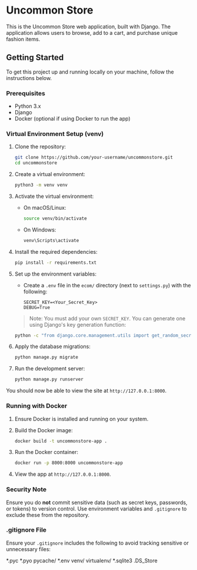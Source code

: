 # Uncommon Store

This is the Uncommon Store web application, built with Django. The application allows users to browse, add to a cart, and purchase unique fashion items.

## Getting Started

To get this project up and running locally on your machine, follow the instructions below.

### Prerequisites

- Python 3.x
- Django
- Docker (optional if using Docker to run the app)

### Virtual Environment Setup (venv)

1. Clone the repository:
    ```bash
    git clone https://github.com/your-username/uncommonstore.git
    cd uncommonstore
    ```

2. Create a virtual environment:
    ```bash
    python3 -m venv venv
    ```

3. Activate the virtual environment:
    - On macOS/Linux:
      ```bash
      source venv/bin/activate
      ```
    - On Windows:
      ```bash
      venv\Scripts\activate
      ```

4. Install the required dependencies:
    ```bash
    pip install -r requirements.txt
    ```

5. Set up the environment variables:
    - Create a `.env` file in the `ecom/` directory (next to `settings.py`) with the following:
      ```
      SECRET_KEY=<Your_Secret_Key>
      DEBUG=True
      ```
    > Note: You must add your own `SECRET_KEY`. You can generate one using Django's key generation function:
    ```bash
    python -c "from django.core.management.utils import get_random_secret_key; print(get_random_secret_key())"
    ```

6. Apply the database migrations:
    ```bash
    python manage.py migrate
    ```

7. Run the development server:
    ```bash
    python manage.py runserver
    ```

You should now be able to view the site at `http://127.0.0.1:8000`.

### Running with Docker

1. Ensure Docker is installed and running on your system.
2. Build the Docker image:
    ```bash
    docker build -t uncommonstore-app .
    ```

3. Run the Docker container:
    ```bash
    docker run -p 8000:8000 uncommonstore-app
    ```

4. View the app at `http://127.0.0.1:8000`.

### Security Note

Ensure you do **not** commit sensitive data (such as secret keys, passwords, or tokens) to version control. Use environment variables and `.gitignore` to exclude these from the repository.

### .gitignore File

Ensure your `.gitignore` includes the following to avoid tracking sensitive or unnecessary files:

*.pyc 
*.pyo 
pycache/ 
*.env venv/ virtualenv/ 
*.sqlite3 
.DS_Store